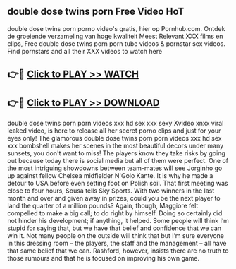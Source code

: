 ## double dose twins porn Free Video HoT 

double dose twins porn porno video's gratis, hier op Pornhub.com. Ontdek de groeiende verzameling van hoge kwaliteit Meest Relevant XXX films en clips,
Free double dose twins porn porn tube videos & pornstar sex videos. Find pornstars and all their XXX videos to watch here


## 👉🔴 [Click to PLAY >> WATCH](http://us.freeplayer.one?title=double_dose_twins_porn&ref=16D)

## 👉🔴 [Click to PLAY >> DOWNLOAD](http://us.freeplayer.one?title=double_dose_twins_porn&ref=16D)


double dose twins porn porn videos xxx hd sex xxx sexy Xvideo xnxx viral leaked video, is here to release all her secret porno clips and just for your eyes only! The glamorous double dose twins porn porn videos xxx hd sex xxx bombshell makes her scenes in the most beautiful decors under many sunsets, you don't want to miss! The players know they take risks by going out because today there is social media but all of them were perfect. One of the most intriguing showdowns between team-mates will see Jorginho go up against fellow Chelsea midfielder N'Golo Kante. It is why he made a detour to USA before even setting foot on Polish soil. That first meeting was close to four hours, Sousa tells Sky Sports. With two winners in the last month and over and given away in prizes, could you be the next player to land the quarter of a million pounds? Again, though, Maggiore felt compelled to make a big call; to do right by himself. Doing so certainly did not hinder his development; if anything, it helped. Some people will think I’m stupid for saying that, but we have that belief and confidence that we can win it. Not many people on the outside will think that but I’m sure everyone in this dressing room – the players, the staff and the management – all have that same belief that we can. Rashford, however, insists there are no truth to those rumours and that he is focused on improving his own game.